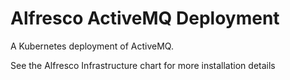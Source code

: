 # Alfresco ActiveMQ Deployment

A Kubernetes deployment of ActiveMQ.

See the Alfresco Infrastructure chart for more installation details
